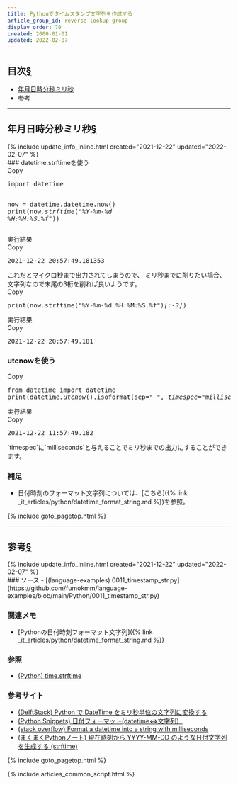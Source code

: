 ```yaml
---
title: Pythonでタイムスタンプ文字列を作成する
article_group_id: reverse-lookup-group
display_order: 70
created: 2000-01-01
updated: 2022-02-07
---
```



## <a name="index">目次</a><a class="heading-anchor-permalink" href="#目次">§</a>

<ul id="index_ul">
<li><a href="#年月日時分秒ミリ秒">年月日時分秒ミリ秒</a></li>
<li><a href="#参考">参考</a></li>
</ul>

* * *
## <a name="年月日時分秒ミリ秒">年月日時分秒ミリ秒</a><a class="heading-anchor-permalink" href="#年月日時分秒ミリ秒">§</a>
<div class="chapter-updated">{% include update_info_inline.html created="2021-12-22" updated="2022-02-07" %}</div>
### datetime.strftimeを使う
<div class="code-box no-title">
<div class="copy-button">Copy</div>
<pre>
import datetime

now = datetime.datetime.now()
print(now<em>.strftime</em>(<em class="blue">"%Y-%m-%d %H:%M:%S.%f"</em>))
</pre>
</div>
<div class="code-box-output">
<div class="title">実行結果</div>
<div class="copy-button">Copy</div>
<pre>
2021-12-22 20:57:49.181353
</pre>
</div>
これだとマイクロ秒まで出力されてしまうので、  
ミリ秒までに削りたい場合、文字列なので末尾の3桁を削れば良いようです。
<div class="code-box no-title">
<div class="copy-button">Copy</div>
<pre>
print(now.strftime("%Y-%m-%d %H:%M:%S.%f")<em>[:-3]</em>)
</pre>
</div>
<div class="code-box-output">
<div class="title">実行結果</div>
<div class="copy-button">Copy</div>
<pre>
2021-12-22 20:57:49.181
</pre>
</div>

### utcnowを使う
<div class="code-box no-title">
<div class="copy-button">Copy</div>
<pre>
from datetime import datetime
print(datetime<em>.utcnow</em>().isoformat(sep=" ", <em class="blue">timespec="milliseconds"</em>))
</pre>
</div>
<div class="code-box-output">
<div class="title">実行結果</div>
<div class="copy-button">Copy</div>
<pre>
2021-12-22 11:57:49.182
</pre>
</div>
`timespec`に`milliseconds`と与えることでミリ秒までの出力にすることができます。

### 補足
- 日付時刻のフォーマット文字列については、[こちら]({% link _it_articles/python/datetime_format_string.md %})を参照。

{% include goto_pagetop.html %}

* * *
## <a name="参考">参考</a><a class="heading-anchor-permalink" href="#参考">§</a>
<div class="chapter-updated">{% include update_info_inline.html created="2021-12-22" updated="2022-02-07" %}</div>
### ソース
- [(language-examples) 0011_timestamp_str.py](https://github.com/fumokmm/language-examples/blob/main/Python/0011_timestamp_str.py)

### 関連メモ
- [Pythonの日付時刻フォーマット文字列]({% link _it_articles/python/datetime_format_string.md %})

### 参照
- [(Python) time.strftime](https://docs.python.org/ja/3/library/time.html#time.strftime)

### 参考サイト
- [(DelftStack) Python で DateTime をミリ秒単位の文字列に変換する](https://www.delftstack.com/ja/howto/python/python-datetime-milliseconds/)
- [(Python Snippets) 日付フォーマット(datetime⇔文字列）](https://python.civic-apps.com/date-format/)
- [(stack overflow) Format a datetime into a string with milliseconds](https://stackoverflow.com/questions/7588511/format-a-datetime-into-a-string-with-milliseconds)
- [(まくまくPythonノート) 現在時刻から YYYY-MM-DD のような日付文字列を生成する (strftime)](https://maku77.github.io/python/datetime/date-string.html)

{% include goto_pagetop.html %}

{% include articles_common_script.html %}
